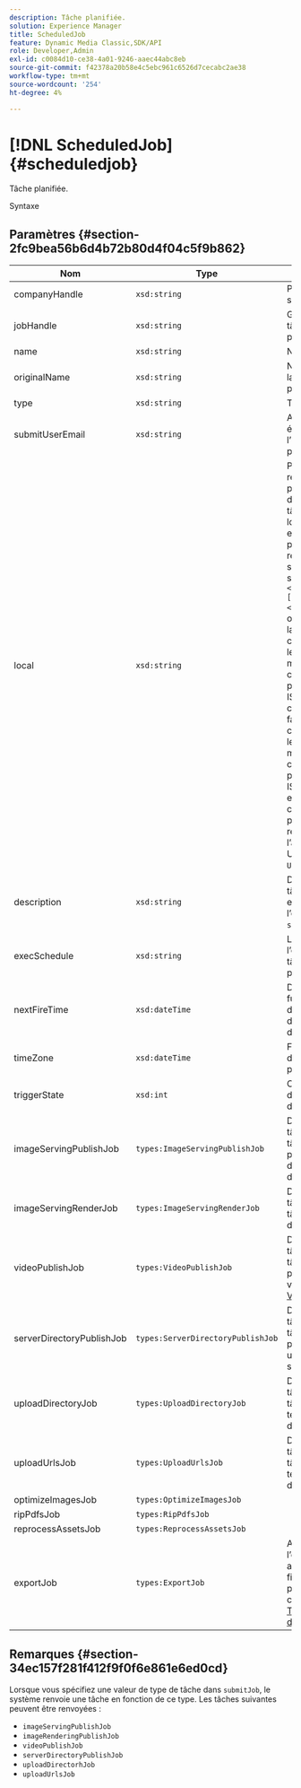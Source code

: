 ```yaml
---
description: Tâche planifiée.
solution: Experience Manager
title: ScheduledJob
feature: Dynamic Media Classic,SDK/API
role: Developer,Admin
exl-id: c0084d10-ce38-4a01-9246-aaec44abc8eb
source-git-commit: f42378a20b58e4c5ebc961c6526d7cecabc2ae38
workflow-type: tm+mt
source-wordcount: '254'
ht-degree: 4%

---
```


# [!DNL ScheduledJob]{#scheduledjob}

Tâche planifiée.

Syntaxe

## Paramètres {#section-2fc9bea56b6d4b72b80d4f04c5f9b862}

| Nom | Type | Description |
|---|---|---|
| companyHandle | `xsd:string` | Poignée de la société. |
| jobHandle | `xsd:string` | Gestionnaire de tâches planifiées. |
| name | `xsd:string` | Nom de la tâche. |
| originalName | `xsd:string` | Nom original de la tâche planifiée. |
| type | `xsd:string` | Type de tâche. |
| submitUserEmail | `xsd:string` | Adresse électronique de l’utilisateur qui a planifié la tâche. |
| local | `xsd:string` | Paramètre régional à utiliser pour les détails du journal des tâches et la localisation des emails. Les paramètres régionaux sont spécifiés comme suit : `<language_code>[- <country_code>]`, où le code de langue est un code à deux lettres en minuscules, comme spécifié par la norme ISO-639, et le code de pays facultatif est un code à deux lettres en majuscules, comme spécifié par la norme ISO-3166. Par exemple, la chaîne du paramètre régional pour l’anglais (États-Unis) serait : `en-US`. |
| description | `xsd:string` | Description de la tâche telle qu’elle est spécifiée à l’origine dans `submitJob`. |
| execSchedule | `xsd:string` | Lorsque l’exécution de la tâche est planifiée. |
| nextFireTime | `xsd:dateTime` | Date, heure et fuseau horaire du déclenchement de la tâche. |
| timeZone | `xsd:dateTime` | Fuseau horaire de la tâche planifiée. |
| triggerState | `xsd:int` | Choix de l’état de déclenchement de la tâche. |
| imageServingPublishJob | `types:ImageServingPublishJob` | Détails de la tâche pour une tâche de publication de diffusion d’image. |
| imageServingRenderJob | `types:ImageServingRenderJob` | Détails de la tâche pour une tâche de rendu d’image. |
| videoPublishJob | `types:VideoPublishJob` | Détails de la tâche pour une tâche de publication vidéo. Voir [VideoPublishJob](https://experienceleague.adobe.com/docs/dynamic-media-developer-resources/image-production-api/data-types/r-scheduled-job.html). |
| serverDirectoryPublishJob | `types:ServerDirectoryPublishJob` | Détails de la tâche pour une tâche de publication dans un répertoire de serveur. |
| uploadDirectoryJob | `types:UploadDirectoryJob` | Détails de la tâche pour une tâche de téléchargement de répertoire. |
| uploadUrlsJob | `types:UploadUrlsJob` | Détails de la tâche pour une tâche de téléchargement d’URL. |
| optimizeImagesJob | `types:OptimizeImagesJob` |  |
| ripPdfsJob | `types:RipPdfsJob` |  |
| reprocessAssetsJob | `types:ReprocessAssetsJob` |  |
| exportJob | `types:ExportJob` | Autoriser l’exportation autorisée des fichiers précédemment chargés. Voir [Tâche d’exportation](https://experienceleague.adobe.com/docs/dynamic-media-developer-resources/image-production-api/data-types/r-scheduled-job.html). |

## Remarques {#section-34ec157f281f412f9f0f6e861e6ed0cd}

Lorsque vous spécifiez une valeur de type de tâche dans `submitJob`, le système renvoie une tâche en fonction de ce type. Les tâches suivantes peuvent être renvoyées :

* `imageServingPublishJob`
* `imageRenderingPublishJob`
* `videoPublishJob`
* `serverDirectoryPublishJob`
* `uploadDirectorhJob`
* `uploadUrlsJob`
